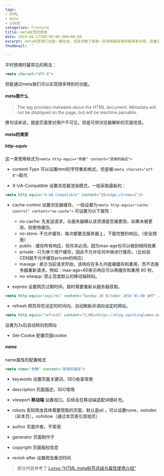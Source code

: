 ```yaml
---
tags:
- HTML
- meta
- 元标签
categories: Frontend
title: meta标签的使用
date: 2019-08-17T00:00:00.000+08:00
excerpt: meta标签我们总是一键生成，但是忽略了里面一些特殊属性值所能带来方便，这篇文章简单列出一些常用但缺少注意的标签值。
thumbnail: ''

---
```

平时使用时最常见的用法：
```html
<meta charset="UTF-8">
```

但是通过meta我们可以实现很多特别的功能。

#### meta是什么

>The <meta> tag provides metadata about the HTML document. Metadata will not be displayed on the page, but will be machine parsable.

换句话来说，就是页面里对用户不可见，但是可供浏览器解析的页面信息。

#### meta的类型

##### http-equiv

这一类使用格式为`<meta http-equiv="参数" content="具体的描述">`

- content-Type
可以设置html的字符集和格式，但是被`<meta charset="utf-8">`取代

- X-UA-Compatible
设置浏览器渲染模式，一般采取最新的：
```html
<meta http-equiv="X-UA-Compatible" content="IE=edge,chrome=1"/>
```

- cache-control
设置浏览器缓存，一般设置为`<meta http-equiv="cache-control" content="no-cache">`
可设置为以下属性：
	- no-cache: 先发送请求，与服务器确认该资源是否被更改，如果未被更改，则使用缓存。
	- no-store: 不允许缓存，每次都要去服务器上，下载完整的响应。（安全措施）
	- public : 缓存所有响应，但并非必须。因为max-age也可以做到相同效果
	- private : 只为单个用户缓存，因此不允许任何中继进行缓存。（比如说CDN就不允许缓存private的响应）
	- maxage : 表示当前请求开始，该响应在多久内能被缓存和重用，而不去服务器重新请求。例如：max-age=60表示响应可以再缓存和重用 60 秒。
    - no-siteapp: 禁止百度默认的移动端转码。
    
- expires
设置网页过期时间，超时需要重新从服务器获取。
```html
<meta http-equiv="expires" content="Sunday 26 October 2016 01:00 GMT" />
```

- refresh
网页将在设定的时间内，自动刷新并调向设定的网址。
```html
<meta http-equiv="refresh" content="2;URL=https://blog.sparkinglemon.me">
```
设置为2s后自动转向到网址

- Set-Cookie
配置页面cookie

##### name
name属性的配置格式
```html
<meta name="参数" content="具体的描述">
```

- keywords
设置页面关键词，SEO收录常用

- description
页面描述，SEO常用

- viewport
__移动端__ 设置视口。后续会在移动端适配详细补充。

- robots
告知爬虫具体需要爬取的页面，默认是all ，可以设置none，noindex（非本页），nofollow（通过本页索引其他页）

- author
页面作者，不常用

- generator
页面制作于

- copyright
页面版权信息

- revisit-after
设置爬虫重访时间


> 部分内容参考了 [Lxxyx-“HTML meta标签总结与属性使用介绍”](https://segmentfault.com/a/1190000004279791)